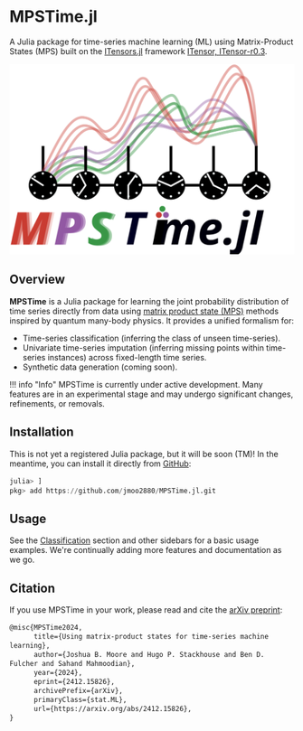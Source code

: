 # MPSTime.jl
A Julia package for time-series machine learning (ML) using Matrix-Product States (MPS) built on the [ITensors.jl](https://github.com/ITensor/ITensors.jl) framework [ITensor, ITensor-r0.3](@cite).

![](./assets/logo.svg)

## Overview

__MPSTime__ is a Julia package for learning the joint probability distribution of time series directly from data using [matrix product state (MPS)](https://en.wikipedia.org/wiki/Matrix_product_state) methods inspired by quantum many-body physics. 
It provides a unified formalism for:
- Time-series classification (inferring the class of unseen time-series).
- Univariate time-series imputation (inferring missing points within time-series instances) across fixed-length time series.
- Synthetic data generation (coming soon).

!!! info "Info"
    MPSTime is currently under active development. Many features are in an experimental stage and may undergo significant changes, refinements, or removals.

## Installation
This is not yet a registered Julia package, but it will be soon (TM)! In the meantime, you can install it directly from  [GitHub](https://github.com/jmoo2880/MPSTime.jl?tab=readme-ov-file):

```Julia
julia> ]
pkg> add https://github.com/jmoo2880/MPSTime.jl.git
```

## Usage
See the [Classification](@ref) section and other sidebars for a basic usage examples. 
We're continually adding more features and documentation as we go.

## Citation
If you use MPSTime in your work, please read and cite the [arXiv preprint](https://arxiv.org/abs/2412.15826):
```
@misc{MPSTime2024,
      title={Using matrix-product states for time-series machine learning}, 
      author={Joshua B. Moore and Hugo P. Stackhouse and Ben D. Fulcher and Sahand Mahmoodian},
      year={2024},
      eprint={2412.15826},
      archivePrefix={arXiv},
      primaryClass={stat.ML},
      url={https://arxiv.org/abs/2412.15826}, 
}
```
